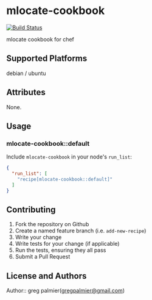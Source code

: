# mlocate-cookbook

[![Build Status](https://secure.travis-ci.org/gregpalmier/mlocate-cookbook.png)](http://travis-ci.org/gregpalmier/mlocate-cookbook)

mlocate cookbook for chef

## Supported Platforms

debian / ubuntu

## Attributes

None.

## Usage

### mlocate-cookbook::default

Include `mlocate-cookbook` in your node's `run_list`:

```json
{
  "run_list": [
    "recipe[mlocate-cookbook::default]"
  ]
}
```

## Contributing

1. Fork the repository on Github
2. Create a named feature branch (i.e. `add-new-recipe`)
3. Write your change
4. Write tests for your change (if applicable)
5. Run the tests, ensuring they all pass
6. Submit a Pull Request

## License and Authors

Author:: greg palmier(<gregpalmier@gmail.com>)
